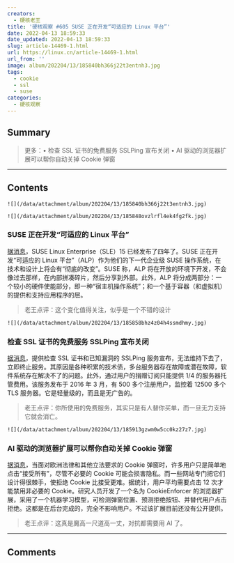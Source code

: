 ```yaml
---
creators:
  - 硬核老王
title: '硬核观察 #605 SUSE 正在开发“可适应的 Linux 平台”'
date: 2022-04-13 18:59:33
date_updated: 2022-04-13 18:59:33
slug: article-14469-1.html
url: https://linux.cn/article-14469-1.html
url_from: ''
image: album/202204/13/185840bh366j22t3entnh3.jpg
tags:
  - cookie
  - ssl
  - suse
categories:
  - 硬核观察
---
```


## Summary

> 更多：• 检查 SSL 证书的免费服务 SSLPing 宣布关闭 • AI 驱动的浏览器扩展可以帮你自动关掉 Cookie 弹窗

***

<!-- more -->

## Contents

`![](/data/attachment/album/202204/13/185840bh366j22t3entnh3.jpg)`

`![](/data/attachment/album/202204/13/185848ovzlrfl4ek4fg2fk.jpg)`

### SUSE 正在开发“可适应的 Linux 平台”

[据消息](https://www.phoronix.com/scan.php?page=news_item&px=SUSE-Adaptable-Linux-Platform)，SUSE Linux Enterprise（SLE）15 已经发布了四年了。SUSE 正在开发“可适应的 Linux 平台”（ALP）作为他们的下一代企业级 SUSE 操作系统，在技术和设计上将会有“彻底的改变”。SUSE 称，ALP 将在开放的环境下开发，不会像过去那样，在内部拼凑碎片，然后分享到外部。此外，ALP 将分成两部分：一个较小的硬件使能部分，即一种“宿主机操作系统”；和一个基于容器（和虚拟机）的提供和支持应用程序的层。

> 
> 老王点评：这个变化值得关注，似乎是一个不错的设计
> 
> 
> 

`![](/data/attachment/album/202204/13/185858bhz4z04h4ssmdhmy.jpg)`

### 检查 SSL 证书的免费服务 SSLPing 宣布关闭

[据消息](https://www.theregister.com/2022/04/12/sslping_to_ping_no_more/)，提供检查 SSL 证书和已知漏洞的 SSLPing 服务宣布，无法维持下去了，立即终止服务。其原因是各种积累的技术债，多台服务器存在故障或潜在故障，软件系统存在解决不了的问题。此外，通过用户的捐赠订阅只能提供 1/4 的服务器托管费用。该服务发布于 2016 年 3 月，有 500 多个注册用户，监控着 12500 多个 TLS 服务器。它是轻量级的，而且是无广告的。

> 
> 老王点评：你所使用的免费服务，其实只是有人替你买单，而一旦无力支持它就会消亡。
> 
> 
> 

`![](/data/attachment/album/202204/13/185913gzwm0w5cc0kz27z7.jpg)`

### AI 驱动的浏览器扩展可以帮你自动关掉 Cookie 弹窗

[据消息](https://www.theregister.com/2022/04/12/cookie_consent_is_broken_and/)，当面对欧洲法律和其他立法要求的 Cookie 弹窗时，许多用户只是简单地点击“接受所有”，尽管不必要的 Cookie 可能会损害隐私。而一些网站专门把它们设计得很棘手，使拒绝 Cookie 比接受更难。据统计，用户平均需要点击 12 次才能禁用非必要的 Cookie。研究人员开发了一个名为 CookieEnforcer 的浏览器扩展，采用了一个机器学习模型，可检测弹窗位置、预测拒绝按钮、并替代用户点击拒绝。这都是在后台完成的，完全不影响用户。不过该扩展目前还没有公开提供。

> 
> 老王点评：这真是魔高一尺道高一丈，对抗都需要用 AI 了。
> 
> 
>

***

## Comments
